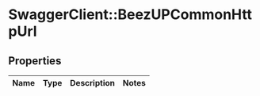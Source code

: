 # SwaggerClient::BeezUPCommonHttpUrl

## Properties
Name | Type | Description | Notes
------------ | ------------- | ------------- | -------------


